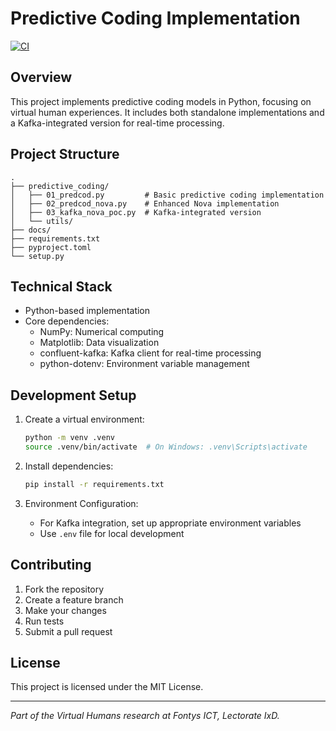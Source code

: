 # Predictive Coding Implementation

[![CI](https://github.com/leonvanbokhorst/virtual-human/actions/workflows/ci.yml/badge.svg)](https://github.com/leonvanbokhorst/virtual-human/actions/workflows/ci.yml)

## Overview

This project implements predictive coding models in Python, focusing on virtual human experiences. It includes both standalone implementations and a Kafka-integrated version for real-time processing.

## Project Structure

```
.
├── predictive_coding/
│   ├── 01_predcod.py         # Basic predictive coding implementation
│   ├── 02_predcod_nova.py    # Enhanced Nova implementation
│   ├── 03_kafka_nova_poc.py  # Kafka-integrated version
│   └── utils/
├── docs/                 
├── requirements.txt
├── pyproject.toml      
└── setup.py
```

## Technical Stack

- Python-based implementation
- Core dependencies:
  - NumPy: Numerical computing
  - Matplotlib: Data visualization
  - confluent-kafka: Kafka client for real-time processing
  - python-dotenv: Environment variable management

## Development Setup

1. Create a virtual environment:
   ```bash
   python -m venv .venv
   source .venv/bin/activate  # On Windows: .venv\Scripts\activate
   ```

2. Install dependencies:
   ```bash
   pip install -r requirements.txt
   ```

3. Environment Configuration:
   - For Kafka integration, set up appropriate environment variables
   - Use `.env` file for local development

## Contributing

1. Fork the repository
2. Create a feature branch
3. Make your changes
4. Run tests
5. Submit a pull request

## License

This project is licensed under the MIT License.

---
*Part of the Virtual Humans research at Fontys ICT, Lectorate IxD.*
